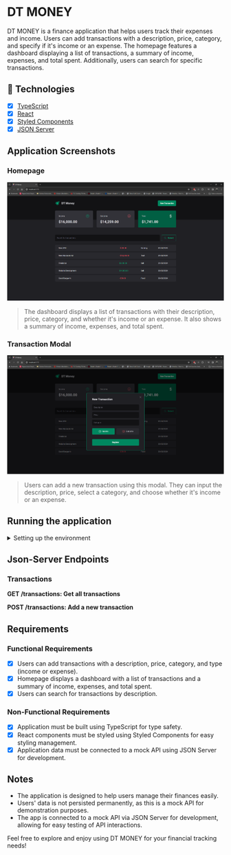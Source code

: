# DT MONEY

DT MONEY is a finance application that helps users track their expenses and income. Users can add transactions with a description, price, category, and specify if it's income or an expense. The homepage features a dashboard displaying a list of transactions, a summary of income, expenses, and total spent. Additionally, users can search for specific transactions.

## 🚀 Technologies

- [x] [TypeScript](https://www.typescriptlang.org)
- [x] [React](https://reactjs.org)
- [x] [Styled Components](https://styled-components.com)
- [x] [JSON Server](https://github.com/typicode/json-server)

## Application Screenshots

### Homepage

![homepage](/public/README/homepage.png)

> The dashboard displays a list of transactions with their description, price, category, and whether it's income or an expense. It also shows a summary of income, expenses, and total spent.

### Transaction Modal

![modal](/public/README/modal.png)

> Users can add a new transaction using this modal. They can input the description, price, select a category, and choose whether it's income or an expense.

## Running the application

<details>
<summary>Setting up the environment</summary>

### Setting up the environment

Make sure you have [Node.js](https://nodejs.org) installed on your system.

1. Cloning the repository

   ```bash
   git clone https://github.com/your-username/dt-money.git
   cd dt-money
   ```

2. Installing dependencies

   ```bash
   npm install
   ```

3. Running the application

   ```bash
   npm run dev
   npm run server
   ```

   > Access the application at http://localhost:5173.

</details>

## Json-Server Endpoints

### Transactions

**GET /transactions: Get all transactions**

**POST /transactions: Add a new transaction**

## Requirements

### Functional Requirements

- [x] Users can add transactions with a description, price, category, and type (income or expense).
- [x] Homepage displays a dashboard with a list of transactions and a summary of income, expenses, and total spent.
- [x] Users can search for transactions by description.

### Non-Functional Requirements

- [x] Application must be built using TypeScript for type safety.
- [x] React components must be styled using Styled Components for easy styling management.
- [x] Application data must be connected to a mock API using JSON Server for development.

## Notes

- The application is designed to help users manage their finances easily.
- Users' data is not persisted permanently, as this is a mock API for demonstration purposes.
- The app is connected to a mock API via JSON Server for development, allowing for easy testing of API interactions.

Feel free to explore and enjoy using DT MONEY for your financial tracking needs!
